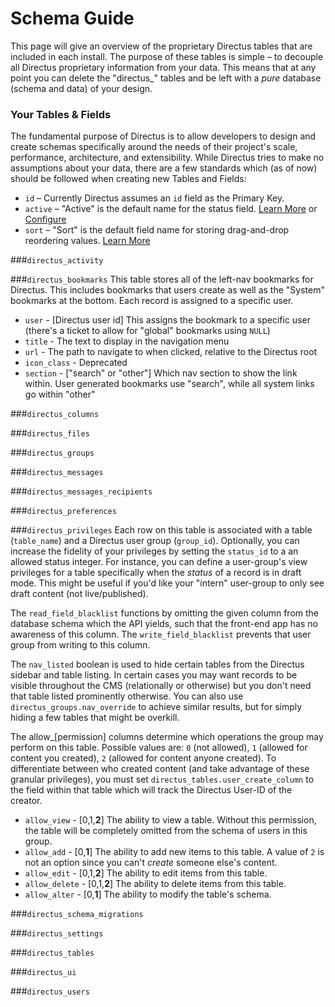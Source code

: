 # Schema Guide
This page will give an overview of the proprietary Directus tables that are included in each install. The purpose of these tables is simple – to decouple all Directus proprietary information from your data. This means that at any point you can delete the "directus_" tables and be left with a _pure_ database (schema and data) of your design.

### Your Tables & Fields
The fundamental purpose of Directus is to allow developers to design and create schemas specifically around the needs of their project's scale, performance, architecture, and extensibility. While Directus tries to make no assumptions about your data, there are a few standards which (as of now) should be followed when creating new Tables and Fields:

* `id` – Currently Directus assumes an `id` field as the Primary Key.
* `active` – "Active" is the default name for the status field. [Learn More](/02-user-guide/02-item-listing.md#active-inactive--delete) or [Configure](/04-developer/03-configuration.md#apiconfigurationphp)
* `sort` – "Sort" is the default field name for storing drag-and-drop reordering values. [Learn More](/02-user-guide/02-item-listing.md#reordering)

###`directus_activity`

###`directus_bookmarks`
This table stores all of the left-nav bookmarks for Directus. This includes bookmarks that users create as well as the "System" bookmarks at the bottom. Each record is assigned to a specific user.

* `user` - [Directus user id] This assigns the bookmark to a specific user (there's a ticket to allow for "global" bookmarks using `NULL`)
* `title` - The text to display in the navigation menu
* `url` - The path to navigate to when clicked, relative to the Directus root
* `icon_class` - Deprecated
* `section` - ["search" or "other"] Which nav section to show the link within. User generated bookmarks use "search", while all system links go within "other"

###`directus_columns`

###`directus_files`

###`directus_groups`


###`directus_messages`

###`directus_messages_recipients`

###`directus_preferences`

###`directus_privileges`
Each row on this table is associated with a table (`table_name`) and a Directus user group (`group_id`). Optionally, you can increase the fidelity of your privileges by setting the `status_id` to a an allowed status integer. For instance, you can define a user-group's view privileges for a table specifically  when the _status_ of a record is in draft mode. This might be useful if you'd like your "intern" user-group to only see draft content (not live/published).

The `read_field_blacklist` functions by omitting the given column from the database schema which the API yields, such that the front-end app has no awareness of this column. The `write_field_blacklist` prevents that user group from writing to this column.

The `nav_listed` boolean is used to hide certain tables from the Directus sidebar and table listing. In certain cases you may want records to be visible throughout the CMS (relationally or otherwise) but you don't need that table listed prominently otherwise. You can also use `directus_groups.nav_override` to achieve similar results, but for simply hiding a few tables that might be overkill.

The allow_[permission] columns determine which operations the group may perform on this table. Possible values are: `0` (not allowed), `1` (allowed for content you created), `2` (allowed for content anyone created). To differentiate between who created content (and take advantage of these granular privileges), you must set `directus_tables.user_create_column` to the field within that table which will track the Directus User-ID of the creator.
* `allow_view` - [0,1,**2**] The ability to view a table. Without this permission, the table will be completely omitted from the schema of users in this group.
* `allow_add` - [0,**1**] The ability to add new items to this table. A value of `2` is not an option since you can't _create_ someone else's content.
* `allow_edit` - [0,1,**2**] The ability to edit items from this table.
* `allow_delete` - [0,1,**2**] The ability to delete items from this table. 
* `allow_alter` - [0,**1**] The ability to modify the table's schema.

###`directus_schema_migrations`

###`directus_settings`

###`directus_tables`

###`directus_ui`

###`directus_users`
